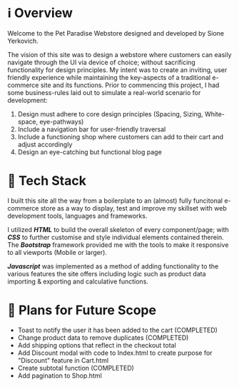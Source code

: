 # ℹ️ **Overview**

Welcome to the Pet Paradise Webstore designed and developed by Sione Yerkovich.

The vision of this site was to design a webstore where customers can easily navigate through the UI via device of choice; without sacrificing functionality for design principles. My intent was to create an inviting, user friendly experience while maintaining
the key-aspects of a traditional e-commerce site and its functions. Prior to commencing this project, I had some business-rules laid out to simulate a real-world scenario for development:

1. Design must adhere to core design principles (Spacing, Sizing, White-space, eye-pathways)
2. Include a navigation bar for user-friendly traversal
3. Include a functioning shop where customers can add to their cart and adjust accordingly
4. Design an eye-catching but functional blog page

# 🚀 **Tech Stack**

I built this site all the way from a boilerplate to an (almost) fully funcitonal e-commerce store as a way to display, test and improve my skillset with web development tools, languages and frameworks.

I utilized ***HTML*** to build the overall skeleton of every component/page; with ***CSS*** to further customise and style individual elements contained therein. The ***Bootstrap*** framework provided me with the tools to make it responsive to all viewports (Mobile or larger).

***Javascript*** was implemented as a method of adding functionality to the various features the site offers including logic such as product data importing & exporting and calculative functions.

# 🌟 **Plans for Future Scope**

- Toast to notify the user it has been added to the cart (COMPLETED)
- Change product data to remove duplicates (COMPLETED)
- Add shipping options that reflect in the checkout total
- Add Discount modal with code to Index.html to create purpose for "Discount" feature in Cart.html
- Create subtotal function (COMPLETED)
- Add pagination to Shop.html
